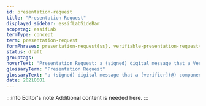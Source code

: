 ```yaml
---
id: presentation-request
title: "Presentation Request"
displayed_sidebar: essifLabSideBar
scopetag: essifLab
termType: concept
term: presentation-request
formPhrases: presentation-request{ss}, verifiable-presentation-request{ss}
status: draft
grouptags:
hoverText: "Presentation Request: a (signed) digital message that a Verifier component sends to a Holder component asking for specific data from one or more Verifiable Credentials that are issued by specific Parties."
glossaryTerm: "Presentation Request"
glossaryText: "a (signed) digital message that a [verifier](@) component sends to a [holder](@) component asking for specific data from one or more [verifiable](verify@) [credential](@) that are issued by specific Parties."
date: 20210601
---
```


:::info Editor's note
Additional content is needed here.
:::
